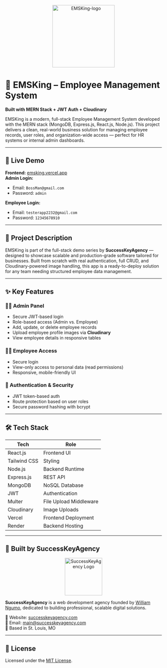 
<p align="center">
 <img width="200" alt="EMSKing-logo" src="https://github.com/user-attachments/assets/80049e4c-ac6d-41dd-b100-6d116b2dec25" />
</p>






# 👑 EMSKing – Employee Management System

**Built with MERN Stack + JWT Auth + Cloudinary**

EMSKing is a modern, full-stack Employee Management System developed with the MERN stack (MongoDB, Express.js, React.js, Node.js). This project delivers a clean, real-world business solution for managing employee records, user roles, and organization-wide access — perfect for HR systems or internal admin dashboards.

---

## 🚀 Live Demo

**Frontend:** [emsking.vercel.app](https://emsking.vercel.app)  
**Admin Login:**  
- Email: `BossMan@gmail.com`  
- Password: `admin`

**Employee Login:**  
- Email: `testerapp2232@gmail.com`  
- Password: `12345678910`

---

## 📌 Project Description

EMSKing is part of the full-stack demo series by **SuccessKeyAgency** — designed to showcase scalable and production-grade software tailored for businesses. Built from scratch with real authentication, full CRUD, and Cloudinary-powered image handling, this app is a ready-to-deploy solution for any team needing structured employee data management.

---

## ✨ Key Features

### 🧑‍💼 Admin Panel
- Secure JWT-based login
- Role-based access (Admin vs. Employee)
- Add, update, or delete employee records
- Upload employee profile images via **Cloudinary**
- View employee details in responsive tables

### 🧑‍🔧 Employee Access
- Secure login
- View-only access to personal data (read permissions)
- Responsive, mobile-friendly UI

### 🔐 Authentication & Security
- JWT token-based auth
- Route protection based on user roles
- Secure password hashing with bcrypt

---

## 🛠️ Tech Stack

| Tech         | Role                    |
|--------------|-------------------------|
| React.js     | Frontend UI             |
| Tailwind CSS | Styling                 |
| Node.js      | Backend Runtime         |
| Express.js   | REST API                |
| MongoDB      | NoSQL Database          |
| JWT          | Authentication          |
| Multer       | File Upload Middleware  |
| Cloudinary   | Image Uploads           |
| Vercel       | Frontend Deployment     |
| Render       | Backend Hosting         |

---


## 💼 Built by SuccessKeyAgency

<p align="center">
  <img src="https://github.com/user-attachments/assets/5c1d12d6-5498-410d-8318-b7136127aed6" alt="SuccessKeyAgency Logo" width="120" />
</p>

**SuccessKeyAgency** is a web development agency founded by [William Ngumo](https://github.com/WilliamNgumo), dedicated to building professional, scalable digital solutions.

🔗 Website: [successkeyagency.com](https://successkeyagency.com)  
📧 Email: [main@successkeyagency.com](mailto:main@successkeyagency.com)  
📍 Based in St. Louis, MO

---

## 📄 License

Licensed under the [MIT License](./LICENSE).
